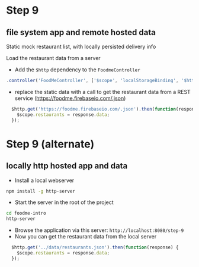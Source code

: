 # Step 9

## file system app and remote hosted data

Static mock restaurant list, with locally persisted delivery info

Load the restaurant data from a server

* Add the `$http` dependency to the `FoodmeController`

```js
.controller('FoodMeController', ['$scope', 'localStorageBinding', '$http', function($scope, localStorageBinding, $http) {
```

* replace the static data with a call to get the restaurant data from a REST service (https://foodme.firebaseio.com/.json)

```js
  $http.get('https://foodme.firebaseio.com/.json').then(function(response) {
    $scope.restaurants = response.data;
  });
```


# Step 9 (alternate)

## locally http hosted app and data

* Install a local webserver

```bash
npm install -g http-server
```

* Start the server in the root of the project

```bash
cd foodme-intro
http-server
```

* Browse the application via this server: `http://localhost:8080/step-9`
* Now you can get the restaurant data from the local server

```js
  $http.get('../data/restaurants.json').then(function(response) {
    $scope.restaurants = response.data;
  });
```